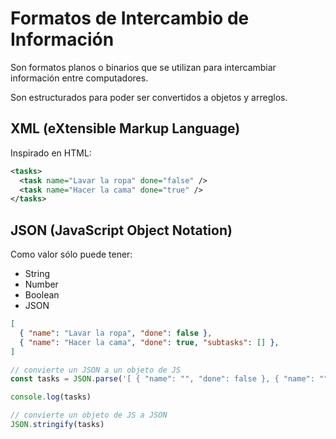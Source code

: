 # Formatos de Intercambio de Información

Son formatos planos o binarios que se utilizan para intercambiar información entre computadores.

Son estructurados para poder ser convertidos a objetos y arreglos.

## XML (eXtensible Markup Language)

Inspirado en HTML:

```xml
<tasks>
  <task name="Lavar la ropa" done="false" />
  <task name="Hacer la cama" done="true" />
</tasks>
```

## JSON (JavaScript Object Notation)

Como valor sólo puede tener:

* String
* Number
* Boolean
* JSON

```json
[
  { "name": "Lavar la ropa", "done": false },
  { "name": "Hacer la cama", "done": true, "subtasks": [] },
]
```

```js
// convierte un JSON a un objeto de JS
const tasks = JSON.parse('[ { "name": "", "done": false }, { "name": "", "done": true } ]')

console.log(tasks)

// convierte un objeto de JS a JSON
JSON.stringify(tasks)
```
